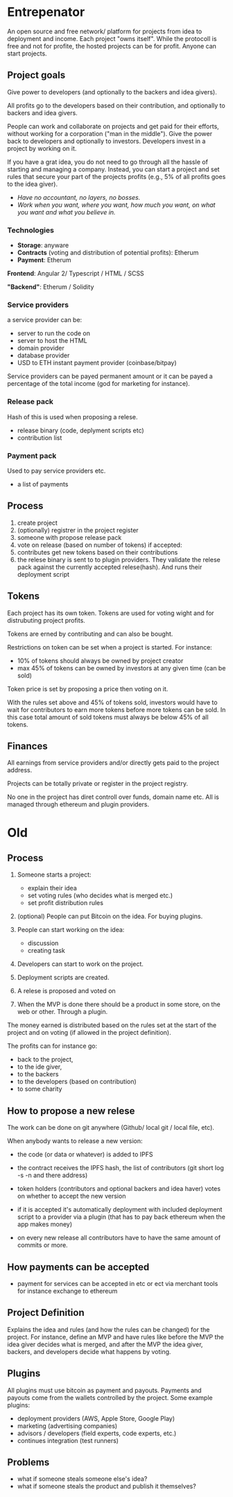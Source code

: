 # Entrepenator
An open source and free network/ platform for projects from idea to deployment and income. Each project "owns itself". While the protocoll is free and not for profite, the hosted projects can be for profit. Anyone can start projects.

## Project goals
Give power to developers (and optionally to the backers and idea givers).

All profits go to the developers based on their contribution, and optionally to backers and idea givers.

People can work and collaborate on projects and get paid for their efforts, without working for a corporation ("man in the middle"). Give the power back to developers and optionally to investors. Developers invest in a project by working on it.

If you have a grat idea, you do not need to go through all the hassle of starting and managing a company. Instead, you can start a project and set rules that secure your part of the projects profits (e.g., 5% of all profits goes to the idea giver). 

- *Have no accountant, no layers, no bosses.*
- *Work when you want, where you want, how much you want, on what you want and what you believe in.*

### Technologies
- **Storage**: anyware
- **Contracts** (voting and distribution of potential profits): Etherum
- **Payment**: Etherum

**Frontend**: Angular 2/ Typescript / HTML / SCSS

**"Backend"**: Etherum / Solidity

### Service providers
a service provider can be: 
- server to run the code on
- server to host the HTML
- domain provider
- database provider
- USD to ETH instant payment provider (coinbase/bitpay)

Service providers can be payed permanent amount or it can be payed a percentage of the total income (god for marketing for instance).

### Release pack
Hash of this is used when proposing a relese.
- release binary (code, deplyment scripts etc)
- contribution list

### Payment pack
Used to pay service providers etc.
- a list of payments

## Process
1. create project
2. (optionally) registrer in the project register
3. someone with propose release pack
4. vote on release (based on number of tokens)
if accepted:
5. contributes get new tokens based on their contributions
6. the relese binary is sent to to plugin providers. They validate the relese pack against the currently accepted relese(hash). And runs their deployment script


## Tokens
Each project has its own token. Tokens are used for voting wight and for distrubuting project profits.

Tokens are erned by contributing and can also be bought.

Restrictions on token can be set when a project is started. For instance:
- 10% of tokens should always be owned by project creator
- max 45% of tokens can be owned by investors at any given time (can be sold)

Token price is set by proposing a price then voting on it.

With the rules set above and 45% of tokens sold, investors would have to wait for contributors to earn more tokens before more tokens can be sold. In this case total amount of sold tokens must always be below 45% of all tokens.


## Finances
All earnings from service providers and/or directly gets paid to the project address.


Projects can be totally private or register in the project registry.

No one in the project has diret controll over funds, domain name etc. All is managed through ethereum and plugin providers.





# Old
## Process
 1.  Someone starts a project:
      - explain their idea
      - set voting rules (who decides what is merged etc.)
      - set profit distribution rules

 2. (optional) People can put Bitcoin on the idea. For buying plugins.

 3. People can start working on the idea: 
      - discussion 
      - creating task 
 
 4. Developers can start to work on the project.

 5. Deployment scripts are created.
 
 6. A relese is proposed and voted on

 6. When the MVP is done there should be a product in some store, on the web or other. Through a plugin.

The money earned is distributed based on the rules set at the start of the project and on voting (if allowed in the project definition).

The profits can for instance go:
- back to the project, 
- to the ide giver, 
- to the backers  
- to the developers (based on contribution)
- to some charity

## How to propose a new relese
The work can be done on git anywhere (Github/ local git / local file, etc).

When anybody wants to release a new version: 
- the code (or data or whatever) is added to IPFS
- the contract receives the IPFS hash, the list of contributors (git short log -s -n and there address)
- token holders (contributors and optional backers and idea haver) votes on whether to accept the new version
- if it is accepted it's automatically deployment with included deployment script to a provider via a plugin (that has to pay back ethereum when the app makes money)

- on every new release all contributors have to have the same amount of commits or more.

## How payments can be accepted
- payment for services can be accepted in etc or ect via merchant tools for instance exchange to ethereum

## Project Definition
Explains the idea and rules (and how the rules can be changed) for the project.
For instance, define an MVP and have rules like before the MVP the idea giver decides what is merged, and after the MVP the idea giver, backers, and developers decide what happens by voting.

## Plugins
All plugins must use bitcoin as payment and payouts. Payments and payouts come from the wallets controlled by the project.
Some example plugins:
- deployment providers (AWS, Apple Store, Google Play)
- marketing (advertising companies)
- advisors / developers (field experts, code experts, etc.)
- continues integration (test runners)

## Problems
- what if someone steals someone else's idea?
- what if someone steals the product and publish it themselves?
